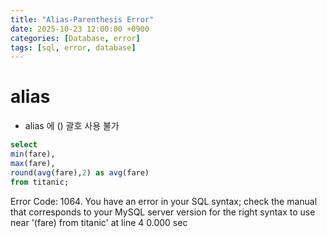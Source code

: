 ```yaml
---
title: "Alias-Parenthesis Error"
date: 2025-10-23 12:00:00 +0900
categories: [Database, error]
tags: [sql, error, database]
---
```


# alias

- alias 에 () 괄호 사용 불가

```sql
select
min(fare),
max(fare),
round(avg(fare),2) as avg(fare)
from titanic;

```

Error Code: 1064. You have an error in your SQL syntax; check the manual that corresponds to your MySQL server version for the right syntax to use near '(fare) from titanic' at line 4 0.000 sec
